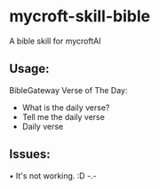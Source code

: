# mycroft-skill-bible
A bible skill for mycroftAI

## Usage:
BibleGateway Verse of The Day:
* What is the daily verse?
* Tell me the daily verse
* Daily verse

## Issues:
• It's not working. :D -.-
